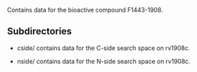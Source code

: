 Contains data for the bioactive compound F1443-1908.

## Subdirectories

- cside/ contains data for the C-side search space on rv1908c.

- nside/ contains data for the N-side search space on rv1908c.

